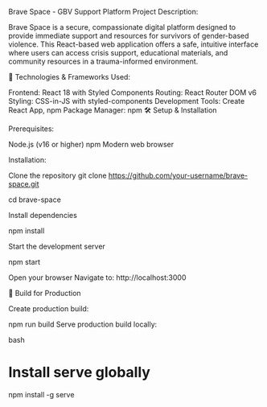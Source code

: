 Brave Space - GBV Support Platform
Project Description:

Brave Space is a secure, compassionate digital platform designed to provide immediate support and resources for survivors of gender-based violence. This React-based web application offers a safe, intuitive interface where users can access crisis support, educational materials, and community resources in a trauma-informed environment.

🚀 Technologies & Frameworks Used:

Frontend: React 18 with Styled Components
Routing: React Router DOM v6
Styling: CSS-in-JS with styled-components
Development Tools: Create React App, npm
Package Manager: npm
🛠 Setup & Installation

Prerequisites:

Node.js (v16 or higher)
npm
Modern web browser

Installation:

Clone the repository
git clone https://github.com/your-username/brave-space.git

cd brave-space

Install dependencies

npm install

Start the development server

npm start

Open your browser
Navigate to: http://localhost:3000

📱 Build for Production

Create production build:

npm run build
Serve production build locally:

bash
# Install serve globally
npm install -g serve